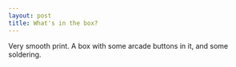 ```yaml
---
layout: post
title: What's in the box?
---
```


Very smooth print. A box with some arcade buttons in it, and some soldering.
